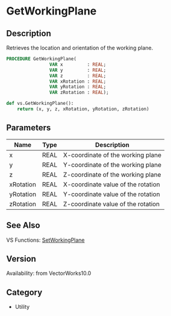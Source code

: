 # GetWorkingPlane

## Description
Retrieves the location and orientation of the working plane.

```pascal
PROCEDURE GetWorkingPlane(
				VAR x         : REAL;
				VAR y         : REAL;
				VAR z         : REAL;
				VAR xRotation : REAL;
				VAR yRotation : REAL;
				VAR zRotation : REAL);
```

```python
def vs.GetWorkingPlane():
    return (x, y, z, xRotation, yRotation, zRotation)
```

## Parameters
|Name|Type|Description|
|---|---|---|
|x|REAL|X-coordinate of the working plane|
|y|REAL|Y-coordinate of the working plane|
|z|REAL|Z-coordinate of the working plane|
|xRotation|REAL|X-coordinate value of the rotation|
|yRotation|REAL|Y-coordinate value of the rotation|
|zRotation|REAL|Z-coordinate value of the rotation|

## See Also
VS Functions:
[SetWorkingPlane](SetWorkingPlane.md)

## Version
Availability: from VectorWorks10.0

## Category
* Utility

